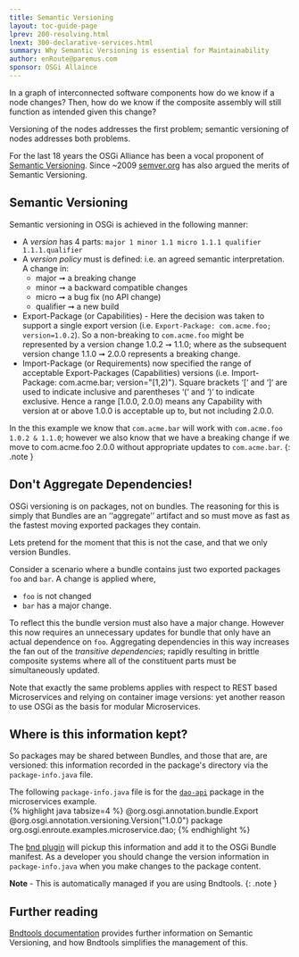 ```yaml
---
title: Semantic Versioning 
layout: toc-guide-page
lprev: 200-resolving.html
lnext: 300-declarative-services.html  
summary: Why Semantic Versioning is essential for Maintainability   
author: enRoute@paremus.com
sponsor: OSGi Allaince 
---
```


In a graph of interconnected software components how do we know if a node changes? Then, how do we know if the composite assembly will still function as intended given this change?

Versioning of the nodes addresses the first problem; semantic versioning of nodes addresses both problems.

For the last 18 years the OSGi Alliance has been a vocal proponent of [Semantic Versioning](http://www.osgi.org/wiki/uploads/Links/SemanticVersioning.pdf). Since ~2009 [semver.org](https://semver.org) has also argued the merits of Semantic Versioning.

## Semantic Versioning

Semantic versioning in OSGi is achieved in the following manner:

* A _version_ has 4 parts: `major 1 minor 1.1 micro 1.1.1 qualifier 1.1.1.qualifier`
* A _version policy_ must is defined: i.e. an agreed semantic interpretation. A change in: 
    * major ➞ a breaking change 
    * minor ➞ a backward compatible changes 
    * micro ➞ a bug fix (no API change) 
    * qualifier ➞ a new build 
* Export-Package (or Capabilities) - Here the decision was taken to support a single export version (i.e. `Export-Package: com.acme.foo; version=1.0.2`). So a  non-breaking to `com.acme.foo` might be represented by a version change 1.0.2 ➞ 1.1.0; where as the subsequent version change 1.1.0 ➞ 2.0.0 represents a breaking change.
* Import-Package (or Requirements) now specified the range of acceptable Export-Packages (Capabilities) versions (i.e. Import-Package: com.acme.bar; version="[1,2)"). Square brackets ‘[‘ and ‘]‘ are used to indicate inclusive and parentheses ‘(‘ and ‘)‘ to indicate exclusive. Hence a range [1.0.0, 2.0.0) means any Capability with version at or above  1.0.0 is acceptable up to, but not including 2.0.0. 

In the this example we know that `com.acme.bar` will work with `com.acme.foo 1.0.2 & 1.1.0`; however we also know that we have a breaking change if we move to com.acme.foo 2.0.0 without appropriate updates to `com.acme.bar`.
{: .note } 


## Don't Aggregate Dependencies!

OSGi versioning is on packages, not on bundles. The reasoning for this is simply that Bundles are an ‘‘aggregate’’ artifact and so must move as fast as the fastest moving exported packages they contain. 

Lets pretend for the moment that this is not the case, and that we only version Bundles.

Consider a scenario where a bundle contains just two exported packages `foo` and `bar`. A change is applied where,
* `foo` is not changed
* `bar` has a major change.
 
To reflect this the bundle version must also have a major change. However this now requires an unnecessary updates for bundle that only have an actual dependence on `foo`. Aggregating dependencies in this way increases the fan out of the _transitive dependencies_; rapidly resulting in brittle composite systems where all of the constituent parts must be simultaneously updated.

Note that exactly the same problems applies with respect to REST based Microservices and relying on container image versions: yet another reason to use OSGi as the basis for modular Microservices.


## Where is this information kept?

So packages may be shared between Bundles, and those that are, are versioned: this information recorded in the package's directory via the `package-info.java` file.

The following `package-info.java` file is for the [`dao-api`](../tutorial/030-tutorial_microservice.html#the-microservice-dao-api) package in the microservices example.  
{% highlight java tabsize=4 %}
@org.osgi.annotation.bundle.Export
@org.osgi.annotation.versioning.Version("1.0.0")
package org.osgi.enroute.examples.microservice.dao;
{% endhighlight %}


The [bnd plugin](../520-bnd) will pickup this information and add it to the OSGi Bundle manifest. As a developer you should change the version information in `package-info.java` when you make changes to the package content.

**Note** - This is automatically managed if you are using Bndtools.
{: .note }


## Further reading

[Bndtools documentation](http://bnd.bndtools.org/chapters/170-versioning.html) provides further information on Semantic Versioning, and how Bndtools simplifies the management of this.

